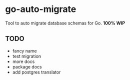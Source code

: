 # go-auto-migrate

Tool to auto migrate database schemas for Go. **100% WIP**

## TODO

* fancy name
* test migration
* more docs
* package docs
* add postgres translator
